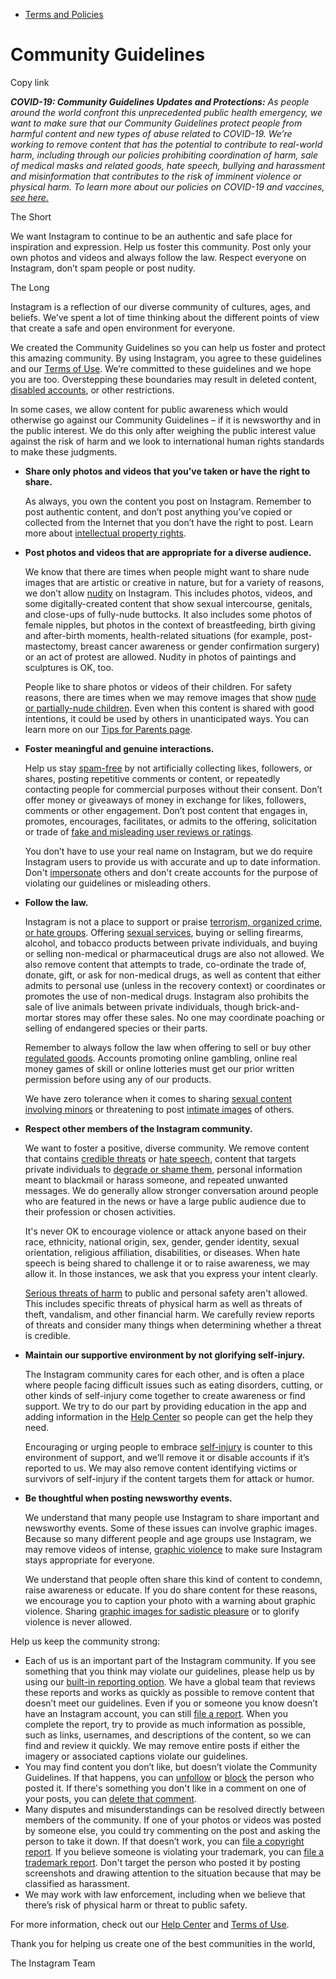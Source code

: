*   [Terms and Policies](https://help.instagram.com/1417489251945243/?helpref=breadcrumb)

Community Guidelines
====================

Copy link

_**COVID-19: Community Guidelines Updates and Protections:** As people around the world confront this unprecedented public health emergency, we want to make sure that our Community Guidelines protect people from harmful content and new types of abuse related to COVID-19. We’re working to remove content that has the potential to contribute to real-world harm, including through our policies prohibiting coordination of harm, sale of medical masks and related goods, hate speech, bullying and harassment and misinformation that contributes to the risk of imminent violence or physical harm. To learn more about our policies on COVID-19 and vaccines, [see here.](https://help.instagram.com/697825587576762?helpref=faq_content)_

The Short

We want Instagram to continue to be an authentic and safe place for inspiration and expression. Help us foster this community. Post only your own photos and videos and always follow the law. Respect everyone on Instagram, don’t spam people or post nudity.

The Long

Instagram is a reflection of our diverse community of cultures, ages, and beliefs. We’ve spent a lot of time thinking about the different points of view that create a safe and open environment for everyone.

We created the Community Guidelines so you can help us foster and protect this amazing community. By using Instagram, you agree to these guidelines and our [Terms of Use](https://www.instagram.com/legal/terms). We’re committed to these guidelines and we hope you are too. Overstepping these boundaries may result in deleted content, [disabled accounts](https://help.instagram.com/366993040048856?helpref=faq_content), or other restrictions.

In some cases, we allow content for public awareness which would otherwise go against our Community Guidelines – if it is newsworthy and in the public interest. We do this only after weighing the public interest value against the risk of harm and we look to international human rights standards to make these judgments.

*   **Share only photos and videos that you’ve taken or have the right to share.**
    
    As always, you own the content you post on Instagram. Remember to post authentic content, and don’t post anything you’ve copied or collected from the Internet that you don’t have the right to post. Learn more about [intellectual property rights](https://help.instagram.com/126382350847838?helpref=faq_content).
    
*   **Post photos and videos that are appropriate for a diverse audience.**
    
    We know that there are times when people might want to share nude images that are artistic or creative in nature, but for a variety of reasons, we don’t allow [nudity](https://l.instagram.com/?u=https%3A%2F%2Fwww.facebook.com%2Fcommunitystandards%2Fadult_nudity_sexual_activity&e=AT0Y9FUd8FTuw6uxuaJ94rEEjq3kajXYHSHrcpJZETCDhnZb4enOpdd1dOZ23XJxsSPMpccVidplOjBLwBVzqzG4xye6uwGeb8TMD57gV8eQdbCdEMZ4Gemn4I2hLgsHc0pS6eRbcrA-K5DBq4R-Rw) on Instagram. This includes photos, videos, and some digitally-created content that show sexual intercourse, genitals, and close-ups of fully-nude buttocks. It also includes some photos of female nipples, but photos in the context of breastfeeding, birth giving and after-birth moments, health-related situations (for example, post-mastectomy, breast cancer awareness or gender confirmation surgery) or an act of protest are allowed. Nudity in photos of paintings and sculptures is OK, too.
    
    People like to share photos or videos of their children. For safety reasons, there are times when we may remove images that show [nude or partially-nude children](https://l.instagram.com/?u=https%3A%2F%2Fwww.facebook.com%2Fcommunitystandards%2Fchild_nudity_sexual_exploitation&e=AT0Y9FUd8FTuw6uxuaJ94rEEjq3kajXYHSHrcpJZETCDhnZb4enOpdd1dOZ23XJxsSPMpccVidplOjBLwBVzqzG4xye6uwGeb8TMD57gV8eQdbCdEMZ4Gemn4I2hLgsHc0pS6eRbcrA-K5DBq4R-Rw). Even when this content is shared with good intentions, it could be used by others in unanticipated ways. You can learn more on our [Tips for Parents page](https://help.instagram.com/154475974694511/?helpref=faq_content).
    
*   **Foster meaningful and genuine interactions.**
    
    Help us stay [spam-free](https://l.instagram.com/?u=https%3A%2F%2Fwww.facebook.com%2Fcommunitystandards%2Fspam&e=AT0Y9FUd8FTuw6uxuaJ94rEEjq3kajXYHSHrcpJZETCDhnZb4enOpdd1dOZ23XJxsSPMpccVidplOjBLwBVzqzG4xye6uwGeb8TMD57gV8eQdbCdEMZ4Gemn4I2hLgsHc0pS6eRbcrA-K5DBq4R-Rw) by not artificially collecting likes, followers, or shares, posting repetitive comments or content, or repeatedly contacting people for commercial purposes without their consent. Don’t offer money or giveaways of money in exchange for likes, followers, comments or other engagement. Don’t post content that engages in, promotes, encourages, facilitates, or admits to the offering, solicitation or trade of [fake and misleading user reviews or ratings](https://l.instagram.com/?u=https%3A%2F%2Fwww.facebook.com%2Fcommunitystandards%2Ffraud_deception&e=AT0Y9FUd8FTuw6uxuaJ94rEEjq3kajXYHSHrcpJZETCDhnZb4enOpdd1dOZ23XJxsSPMpccVidplOjBLwBVzqzG4xye6uwGeb8TMD57gV8eQdbCdEMZ4Gemn4I2hLgsHc0pS6eRbcrA-K5DBq4R-Rw).
    
    You don’t have to use your real name on Instagram, but we do require Instagram users to provide us with accurate and up to date information. Don't [impersonate](https://l.instagram.com/?u=https%3A%2F%2Fwww.facebook.com%2Fcommunitystandards%2Fmisrepresentation&e=AT0Y9FUd8FTuw6uxuaJ94rEEjq3kajXYHSHrcpJZETCDhnZb4enOpdd1dOZ23XJxsSPMpccVidplOjBLwBVzqzG4xye6uwGeb8TMD57gV8eQdbCdEMZ4Gemn4I2hLgsHc0pS6eRbcrA-K5DBq4R-Rw) others and don't create accounts for the purpose of violating our guidelines or misleading others.
    
*   **Follow the law.**
    
    Instagram is not a place to support or praise [terrorism, organized crime, or hate groups](https://l.instagram.com/?u=https%3A%2F%2Fwww.facebook.com%2Fcommunitystandards%2Fdangerous_individuals_organizations&e=AT0Y9FUd8FTuw6uxuaJ94rEEjq3kajXYHSHrcpJZETCDhnZb4enOpdd1dOZ23XJxsSPMpccVidplOjBLwBVzqzG4xye6uwGeb8TMD57gV8eQdbCdEMZ4Gemn4I2hLgsHc0pS6eRbcrA-K5DBq4R-Rw). Offering [sexual services](https://l.instagram.com/?u=https%3A%2F%2Fwww.facebook.com%2Fcommunitystandards%2Fsexual_solicitation&e=AT0Y9FUd8FTuw6uxuaJ94rEEjq3kajXYHSHrcpJZETCDhnZb4enOpdd1dOZ23XJxsSPMpccVidplOjBLwBVzqzG4xye6uwGeb8TMD57gV8eQdbCdEMZ4Gemn4I2hLgsHc0pS6eRbcrA-K5DBq4R-Rw), buying or selling firearms, alcohol, and tobacco products between private individuals, and buying or selling non-medical or pharmaceutical drugs are also not allowed. We also remove content that attempts to trade, co-ordinate the trade of, donate, gift, or ask for non-medical drugs, as well as content that either admits to personal use (unless in the recovery context) or coordinates or promotes the use of non-medical drugs. Instagram also prohibits the sale of live animals between private individuals, though brick-and-mortar stores may offer these sales. No one may coordinate poaching or selling of endangered species or their parts.
    
    Remember to always follow the law when offering to sell or buy other [regulated goods](https://l.instagram.com/?u=https%3A%2F%2Fwww.facebook.com%2Fcommunitystandards%2Fregulated_goods&e=AT0Y9FUd8FTuw6uxuaJ94rEEjq3kajXYHSHrcpJZETCDhnZb4enOpdd1dOZ23XJxsSPMpccVidplOjBLwBVzqzG4xye6uwGeb8TMD57gV8eQdbCdEMZ4Gemn4I2hLgsHc0pS6eRbcrA-K5DBq4R-Rw). Accounts promoting online gambling, online real money games of skill or online lotteries must get our prior written permission before using any of our products.
    
    We have zero tolerance when it comes to sharing [sexual content involving minors](https://l.instagram.com/?u=https%3A%2F%2Fwww.facebook.com%2Fcommunitystandards%2Fchild_nudity_sexual_exploitation&e=AT0Y9FUd8FTuw6uxuaJ94rEEjq3kajXYHSHrcpJZETCDhnZb4enOpdd1dOZ23XJxsSPMpccVidplOjBLwBVzqzG4xye6uwGeb8TMD57gV8eQdbCdEMZ4Gemn4I2hLgsHc0pS6eRbcrA-K5DBq4R-Rw) or threatening to post [intimate images](https://l.instagram.com/?u=https%3A%2F%2Fwww.facebook.com%2Fcommunitystandards%2Fsexual_exploitation_adults&e=AT0Y9FUd8FTuw6uxuaJ94rEEjq3kajXYHSHrcpJZETCDhnZb4enOpdd1dOZ23XJxsSPMpccVidplOjBLwBVzqzG4xye6uwGeb8TMD57gV8eQdbCdEMZ4Gemn4I2hLgsHc0pS6eRbcrA-K5DBq4R-Rw) of others.
    
*   **Respect other members of the Instagram community.**
    
    We want to foster a positive, diverse community. We remove content that contains [credible threats](https://l.instagram.com/?u=https%3A%2F%2Fwww.facebook.com%2Fcommunitystandards%2Fcredible_violence&e=AT0Y9FUd8FTuw6uxuaJ94rEEjq3kajXYHSHrcpJZETCDhnZb4enOpdd1dOZ23XJxsSPMpccVidplOjBLwBVzqzG4xye6uwGeb8TMD57gV8eQdbCdEMZ4Gemn4I2hLgsHc0pS6eRbcrA-K5DBq4R-Rw) or [hate speech](https://l.instagram.com/?u=https%3A%2F%2Fwww.facebook.com%2Fcommunitystandards%2Fhate_speech&e=AT0Y9FUd8FTuw6uxuaJ94rEEjq3kajXYHSHrcpJZETCDhnZb4enOpdd1dOZ23XJxsSPMpccVidplOjBLwBVzqzG4xye6uwGeb8TMD57gV8eQdbCdEMZ4Gemn4I2hLgsHc0pS6eRbcrA-K5DBq4R-Rw), content that targets private individuals to [degrade or shame them](https://l.instagram.com/?u=https%3A%2F%2Fwww.facebook.com%2Fcommunitystandards%2Fbullying&e=AT0Y9FUd8FTuw6uxuaJ94rEEjq3kajXYHSHrcpJZETCDhnZb4enOpdd1dOZ23XJxsSPMpccVidplOjBLwBVzqzG4xye6uwGeb8TMD57gV8eQdbCdEMZ4Gemn4I2hLgsHc0pS6eRbcrA-K5DBq4R-Rw), personal information meant to blackmail or harass someone, and repeated unwanted messages. We do generally allow stronger conversation around people who are featured in the news or have a large public audience due to their profession or chosen activities.
    
    It's never OK to encourage violence or attack anyone based on their race, ethnicity, national origin, sex, gender, gender identity, sexual orientation, religious affiliation, disabilities, or diseases. When hate speech is being shared to challenge it or to raise awareness, we may allow it. In those instances, we ask that you express your intent clearly.
    
    [Serious threats of harm](https://l.instagram.com/?u=https%3A%2F%2Fwww.facebook.com%2Fcommunitystandards%2Fcredible_violence&e=AT0Y9FUd8FTuw6uxuaJ94rEEjq3kajXYHSHrcpJZETCDhnZb4enOpdd1dOZ23XJxsSPMpccVidplOjBLwBVzqzG4xye6uwGeb8TMD57gV8eQdbCdEMZ4Gemn4I2hLgsHc0pS6eRbcrA-K5DBq4R-Rw) to public and personal safety aren't allowed. This includes specific threats of physical harm as well as threats of theft, vandalism, and other financial harm. We carefully review reports of threats and consider many things when determining whether a threat is credible.
    
*   **Maintain our supportive environment by not glorifying self-injury.**
    
    The Instagram community cares for each other, and is often a place where people facing difficult issues such as eating disorders, cutting, or other kinds of self-injury come together to create awareness or find support. We try to do our part by providing education in the app and adding information in the [Help Center](https://help.instagram.com/) so people can get the help they need.
    
    Encouraging or urging people to embrace [self-injury](https://l.instagram.com/?u=https%3A%2F%2Fwww.facebook.com%2Fcommunitystandards%2Fsuicide_self_injury_violence&e=AT0Y9FUd8FTuw6uxuaJ94rEEjq3kajXYHSHrcpJZETCDhnZb4enOpdd1dOZ23XJxsSPMpccVidplOjBLwBVzqzG4xye6uwGeb8TMD57gV8eQdbCdEMZ4Gemn4I2hLgsHc0pS6eRbcrA-K5DBq4R-Rw) is counter to this environment of support, and we’ll remove it or disable accounts if it’s reported to us. We may also remove content identifying victims or survivors of self-injury if the content targets them for attack or humor.
    
*   **Be thoughtful when posting newsworthy events.**
    
    We understand that many people use Instagram to share important and newsworthy events. Some of these issues can involve graphic images. Because so many different people and age groups use Instagram, we may remove videos of intense, [graphic violence](https://l.instagram.com/?u=https%3A%2F%2Fwww.facebook.com%2Fcommunitystandards%2Fgraphic_violence&e=AT0Y9FUd8FTuw6uxuaJ94rEEjq3kajXYHSHrcpJZETCDhnZb4enOpdd1dOZ23XJxsSPMpccVidplOjBLwBVzqzG4xye6uwGeb8TMD57gV8eQdbCdEMZ4Gemn4I2hLgsHc0pS6eRbcrA-K5DBq4R-Rw) to make sure Instagram stays appropriate for everyone.
    
    We understand that people often share this kind of content to condemn, raise awareness or educate. If you do share content for these reasons, we encourage you to caption your photo with a warning about graphic violence. Sharing [graphic images for sadistic pleasure](https://l.instagram.com/?u=https%3A%2F%2Fwww.facebook.com%2Fcommunitystandards%2Fcruel_insensitive&e=AT0Y9FUd8FTuw6uxuaJ94rEEjq3kajXYHSHrcpJZETCDhnZb4enOpdd1dOZ23XJxsSPMpccVidplOjBLwBVzqzG4xye6uwGeb8TMD57gV8eQdbCdEMZ4Gemn4I2hLgsHc0pS6eRbcrA-K5DBq4R-Rw) or to glorify violence is never allowed.
    

Help us keep the community strong:

*   Each of us is an important part of the Instagram community. If you see something that you think may violate our guidelines, please help us by using our [built-in reporting option](https://help.instagram.com/165828726894770?helpref=faq_content). We have a global team that reviews these reports and works as quickly as possible to remove content that doesn’t meet our guidelines. Even if you or someone you know doesn’t have an Instagram account, you can still [file a report](https://help.instagram.com/contact/383679321740945). When you complete the report, try to provide as much information as possible, such as links, usernames, and descriptions of the content, so we can find and review it quickly. We may remove entire posts if either the imagery or associated captions violate our guidelines.
*   You may find content you don’t like, but doesn’t violate the Community Guidelines. If that happens, you can [unfollow](https://help.instagram.com/286340048138725?helpref=faq_content) or [block](https://help.instagram.com/426700567389543/?helpref=faq_content) the person who posted it. If there's something you don't like in a comment on one of your posts, you can [delete that comment](https://help.instagram.com/289098941190483?helpref=faq_content).
*   Many disputes and misunderstandings can be resolved directly between members of the community. If one of your photos or videos was posted by someone else, you could try commenting on the post and asking the person to take it down. If that doesn’t work, you can [file a copyright report](https://help.instagram.com/126382350847838?helpref=faq_content). If you believe someone is violating your trademark, you can [file a trademark report](https://help.instagram.com/222826637847963?helpref=faq_content). Don't target the person who posted it by posting screenshots and drawing attention to the situation because that may be classified as harassment.
*   We may work with law enforcement, including when we believe that there’s risk of physical harm or threat to public safety.

For more information, check out our [Help Center](https://help.instagram.com/) and [Terms of Use](https://l.instagram.com/?u=http%3A%2F%2Finstagram.com%2Flegal%2Fterms%2F%23&e=AT0Y9FUd8FTuw6uxuaJ94rEEjq3kajXYHSHrcpJZETCDhnZb4enOpdd1dOZ23XJxsSPMpccVidplOjBLwBVzqzG4xye6uwGeb8TMD57gV8eQdbCdEMZ4Gemn4I2hLgsHc0pS6eRbcrA-K5DBq4R-Rw).

Thank you for helping us create one of the best communities in the world,

The Instagram Team